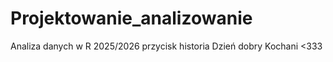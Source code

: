 # Projektowanie_analizowanie
Analiza danych w R 2025/2026
przycisk historia
Dzień dobry Kochani <333